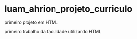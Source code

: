 # luam_ahrion_projeto_curriculo
primeiro projeto em HTML

primeiro trabalho da faculdade utilizando HTML
